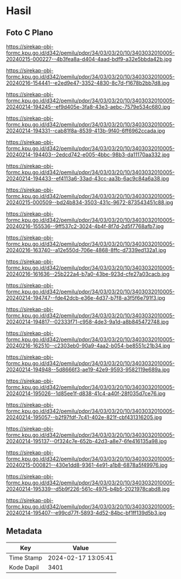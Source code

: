 # Hasil

## Foto C Plano

https://sirekap-obj-formc.kpu.go.id/d342/pemilu/pdpr/34/03/03/20/10/3403032010005-20240215-000227--4b3fea8a-d404-4aad-bdf9-a32e5bbda42b.jpg

https://sirekap-obj-formc.kpu.go.id/d342/pemilu/pdpr/34/03/03/20/10/3403032010005-20240216-154441--e2ed9e47-3352-4830-8c7d-f1678b2bb7d8.jpg

https://sirekap-obj-formc.kpu.go.id/d342/pemilu/pdpr/34/03/03/20/10/3403032010005-20240214-194245--ef9d405e-3fa8-43e3-aebc-7579e534c680.jpg

https://sirekap-obj-formc.kpu.go.id/d342/pemilu/pdpr/34/03/03/20/10/3403032010005-20240214-194331--cab81f8a-8539-413b-9f40-6ff6962ccada.jpg

https://sirekap-obj-formc.kpu.go.id/d342/pemilu/pdpr/34/03/03/20/10/3403032010005-20240214-194403--2edcd742-e005-4bbc-98b3-da11170aa332.jpg

https://sirekap-obj-formc.kpu.go.id/d342/pemilu/pdpr/34/03/03/20/10/3403032010005-20240214-194433--ef4113a6-33ad-43cc-aa3b-6ac9c84a6a38.jpg

https://sirekap-obj-formc.kpu.go.id/d342/pemilu/pdpr/34/03/03/20/10/3403032010005-20240215-000509--bd24b834-3503-431c-9672-873543451c88.jpg

https://sirekap-obj-formc.kpu.go.id/d342/pemilu/pdpr/34/03/03/20/10/3403032010005-20240216-155536--9ff537c2-3024-4b4f-8f7d-2d5f7768afb7.jpg

https://sirekap-obj-formc.kpu.go.id/d342/pemilu/pdpr/34/03/03/20/10/3403032010005-20240216-163740--a12e550d-706e-4868-8ffc-d7339ed132a1.jpg

https://sirekap-obj-formc.kpu.go.id/d342/pemilu/pdpr/34/03/03/20/10/3403032010005-20240216-161636--25b222a4-b7a0-43be-923d-cfe27a03cacb.jpg

https://sirekap-obj-formc.kpu.go.id/d342/pemilu/pdpr/34/03/03/20/10/3403032010005-20240214-194747--fde42dcb-e36e-4d37-b7f8-a3f5f6e791f3.jpg

https://sirekap-obj-formc.kpu.go.id/d342/pemilu/pdpr/34/03/03/20/10/3403032010005-20240214-194817--02333f71-c958-4de3-9a1d-a8b845472748.jpg

https://sirekap-obj-formc.kpu.go.id/d342/pemilu/pdpr/34/03/03/20/10/3403032010005-20240216-162510--c2303eb0-90a9-4aa2-b054-be8551c21b34.jpg

https://sirekap-obj-formc.kpu.go.id/d342/pemilu/pdpr/34/03/03/20/10/3403032010005-20240214-194948--5d8666f3-ae19-42e9-9593-9582119e689a.jpg

https://sirekap-obj-formc.kpu.go.id/d342/pemilu/pdpr/34/03/03/20/10/3403032010005-20240214-195026--1d85ee1f-d838-41c4-a40f-28f035d7ce76.jpg

https://sirekap-obj-formc.kpu.go.id/d342/pemilu/pdpr/34/03/03/20/10/3403032010005-20240214-195057--b2f97fdf-7c41-402e-821f-cbf431316205.jpg

https://sirekap-obj-formc.kpu.go.id/d342/pemilu/pdpr/34/03/03/20/10/3403032010005-20240214-195137--0f324c7e-652b-42d3-a8e7-6fe416135a98.jpg

https://sirekap-obj-formc.kpu.go.id/d342/pemilu/pdpr/34/03/03/20/10/3403032010005-20240215-000821--430e1dd8-9361-4e91-a1b8-6878a5f49976.jpg

https://sirekap-obj-formc.kpu.go.id/d342/pemilu/pdpr/34/03/03/20/10/3403032010005-20240214-195339--d5b9f226-561c-4975-b4b5-2021978cabd8.jpg

https://sirekap-obj-formc.kpu.go.id/d342/pemilu/pdpr/34/03/03/20/10/3403032010005-20240214-195407--e99cd77f-5893-4d52-84bc-bf1ff139d5b3.jpg


## Metadata

| Key        | Value               |
| ---------- | ------------------- |
| Time Stamp | 2024-02-17 13:05:41 |
| Kode Dapil | 3401                |




